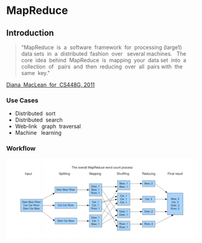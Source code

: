 # MapReduce

## Introduction

> "MapReduce  is  a  software  framework  for  processing \(large1\)  data sets  in  a  distributed  fashion  over   several machines.    The  core  idea  behind  MapReduce  is  mapping  your  data set  into  a  collection  of   pairs  and  then  reducing  over  all  pairs with  the  same  key."

[Diana  MacLean  for  CS448G, 2011](https://hci.stanford.edu/courses/cs448g/a2/files/map_reduce_tutorial.pdf)

### Use Cases

* Distributed    sort 
* Distributed    search 
* Web‐link    graph    traversal 
* Machine    learning

### Workflow

![](../.gitbook/assets/screen-shot-2018-12-29-at-10.16.14-pm.png)

